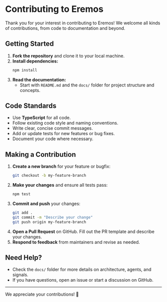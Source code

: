 # Contributing to Eremos

Thank you for your interest in contributing to Eremos! We welcome all kinds of contributions, from code to documentation and beyond.

## Getting Started

1. **Fork the repository** and clone it to your local machine.
2. **Install dependencies:**
   ```sh
   npm install
   ```
3. **Read the documentation:**
   - Start with `README.md` and the `docs/` folder for project structure and concepts.

## Code Standards

- Use **TypeScript** for all code.
- Follow existing code style and naming conventions.
- Write clear, concise commit messages.
- Add or update tests for new features or bug fixes.
- Document your code where necessary.

## Making a Contribution

1. **Create a new branch** for your feature or bugfix:
   ```sh
   git checkout -b my-feature-branch
   ```
2. **Make your changes** and ensure all tests pass:
   ```sh
   npm test
   ```
3. **Commit and push** your changes:
   ```sh
   git add .
   git commit -m "Describe your change"
   git push origin my-feature-branch
   ```
4. **Open a Pull Request** on GitHub. Fill out the PR template and describe your changes.
5. **Respond to feedback** from maintainers and revise as needed.

## Need Help?

- Check the `docs/` folder for more details on architecture, agents, and signals.
- If you have questions, open an issue or start a discussion on GitHub.

---

We appreciate your contributions! 🎉 